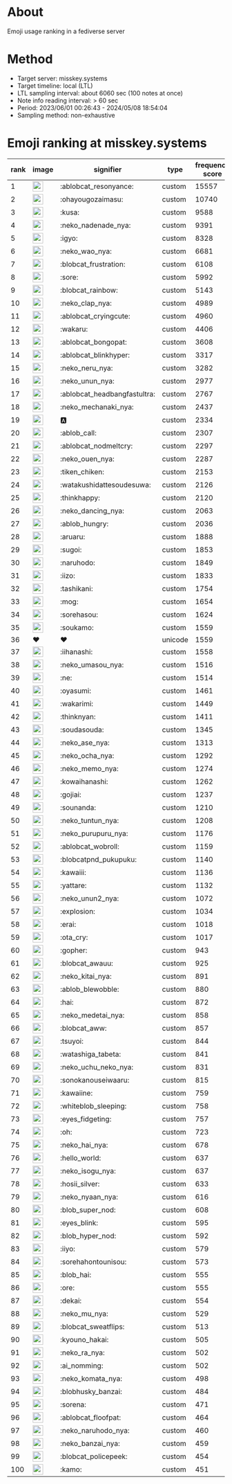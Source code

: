 # About
Emoji usage ranking in a fediverse server

# Method
- Target server: misskey.systems
- Target timeline: local (LTL)
- LTL sampling interval: about 6060 sec (100 notes at once)
- Note info reading interval: > 60 sec
- Period: 2023/06/01 00:26:43 - 2024/05/08 18:54:04 
- Sampling method: non-exhaustive

# Emoji ranking at misskey.systems

|rank|image|signifier|type|frequency score|
|----|----|----|----|----|
|1|<img height="24" src="https://misskey.systems/emoji/ablobcat_resonyance.webp">|:ablobcat_resonyance:|custom|15557|
|2|<img height="24" src="https://misskey.systems/emoji/ohayougozaimasu.webp">|:ohayougozaimasu:|custom|10740|
|3|<img height="24" src="https://misskey.systems/emoji/kusa.webp">|:kusa:|custom|9588|
|4|<img height="24" src="https://misskey.systems/emoji/neko_nadenade_nya.webp">|:neko_nadenade_nya:|custom|9391|
|5|<img height="24" src="https://misskey.systems/emoji/igyo.webp">|:igyo:|custom|8328|
|6|<img height="24" src="https://misskey.systems/emoji/neko_wao_nya.webp">|:neko_wao_nya:|custom|6681|
|7|<img height="24" src="https://misskey.systems/emoji/blobcat_frustration.webp">|:blobcat_frustration:|custom|6108|
|8|<img height="24" src="https://misskey.systems/emoji/sore.webp">|:sore:|custom|5992|
|9|<img height="24" src="https://misskey.systems/emoji/blobcat_rainbow.webp">|:blobcat_rainbow:|custom|5143|
|10|<img height="24" src="https://misskey.systems/emoji/neko_clap_nya.webp">|:neko_clap_nya:|custom|4989|
|11|<img height="24" src="https://misskey.systems/emoji/ablobcat_cryingcute.webp">|:ablobcat_cryingcute:|custom|4960|
|12|<img height="24" src="https://misskey.systems/emoji/wakaru.webp">|:wakaru:|custom|4406|
|13|<img height="24" src="https://misskey.systems/emoji/ablobcat_bongopat.webp">|:ablobcat_bongopat:|custom|3608|
|14|<img height="24" src="https://misskey.systems/emoji/ablobcat_blinkhyper.webp">|:ablobcat_blinkhyper:|custom|3317|
|15|<img height="24" src="https://misskey.systems/emoji/neko_neru_nya.webp">|:neko_neru_nya:|custom|3282|
|16|<img height="24" src="https://misskey.systems/emoji/neko_unun_nya.webp">|:neko_unun_nya:|custom|2977|
|17|<img height="24" src="https://misskey.systems/emoji/ablobcat_headbangfastultra.webp">|:ablobcat_headbangfastultra:|custom|2767|
|18|<img height="24" src="https://misskey.systems/emoji/neko_mechanaki_nya.webp">|:neko_mechanaki_nya:|custom|2437|
|19|<img height="24" src="https://misskey.systems/emoji/a.webp">|:a:|custom|2334|
|20|<img height="24" src="https://misskey.systems/emoji/ablob_call.webp">|:ablob_call:|custom|2307|
|21|<img height="24" src="https://misskey.systems/emoji/ablobcat_nodmeltcry.webp">|:ablobcat_nodmeltcry:|custom|2297|
|22|<img height="24" src="https://misskey.systems/emoji/neko_ouen_nya.webp">|:neko_ouen_nya:|custom|2287|
|23|<img height="24" src="https://misskey.systems/emoji/tiken_chiken.webp">|:tiken_chiken:|custom|2153|
|24|<img height="24" src="https://misskey.systems/emoji/watakushidattesoudesuwa.webp">|:watakushidattesoudesuwa:|custom|2126|
|25|<img height="24" src="https://misskey.systems/emoji/thinkhappy.webp">|:thinkhappy:|custom|2120|
|26|<img height="24" src="https://misskey.systems/emoji/neko_dancing_nya.webp">|:neko_dancing_nya:|custom|2063|
|27|<img height="24" src="https://misskey.systems/emoji/ablob_hungry.webp">|:ablob_hungry:|custom|2036|
|28|<img height="24" src="https://misskey.systems/emoji/aruaru.webp">|:aruaru:|custom|1888|
|29|<img height="24" src="https://misskey.systems/emoji/sugoi.webp">|:sugoi:|custom|1853|
|30|<img height="24" src="https://misskey.systems/emoji/naruhodo.webp">|:naruhodo:|custom|1849|
|31|<img height="24" src="https://misskey.systems/emoji/iizo.webp">|:iizo:|custom|1833|
|32|<img height="24" src="https://misskey.systems/emoji/tashikani.webp">|:tashikani:|custom|1754|
|33|<img height="24" src="https://misskey.systems/emoji/mog.webp">|:mog:|custom|1654|
|34|<img height="24" src="https://misskey.systems/emoji/sorehasou.webp">|:sorehasou:|custom|1624|
|35|<img height="24" src="https://misskey.systems/emoji/soukamo.webp">|:soukamo:|custom|1559|
|36|❤|❤|unicode|1559|
|37|<img height="24" src="https://misskey.systems/emoji/iihanashi.webp">|:iihanashi:|custom|1558|
|38|<img height="24" src="https://misskey.systems/emoji/neko_umasou_nya.webp">|:neko_umasou_nya:|custom|1516|
|39|<img height="24" src="https://misskey.systems/emoji/ne.webp">|:ne:|custom|1514|
|40|<img height="24" src="https://misskey.systems/emoji/oyasumi.webp">|:oyasumi:|custom|1461|
|41|<img height="24" src="https://misskey.systems/emoji/wakarimi.webp">|:wakarimi:|custom|1449|
|42|<img height="24" src="https://misskey.systems/emoji/thinknyan.webp">|:thinknyan:|custom|1411|
|43|<img height="24" src="https://misskey.systems/emoji/soudasouda.webp">|:soudasouda:|custom|1345|
|44|<img height="24" src="https://misskey.systems/emoji/neko_ase_nya.webp">|:neko_ase_nya:|custom|1313|
|45|<img height="24" src="https://misskey.systems/emoji/neko_ocha_nya.webp">|:neko_ocha_nya:|custom|1292|
|46|<img height="24" src="https://misskey.systems/emoji/neko_memo_nya.webp">|:neko_memo_nya:|custom|1274|
|47|<img height="24" src="https://misskey.systems/emoji/kowaihanashi.webp">|:kowaihanashi:|custom|1262|
|48|<img height="24" src="https://misskey.systems/emoji/gojiai.webp">|:gojiai:|custom|1237|
|49|<img height="24" src="https://misskey.systems/emoji/sounanda.webp">|:sounanda:|custom|1210|
|50|<img height="24" src="https://misskey.systems/emoji/neko_tuntun_nya.webp">|:neko_tuntun_nya:|custom|1208|
|51|<img height="24" src="https://misskey.systems/emoji/neko_purupuru_nya.webp">|:neko_purupuru_nya:|custom|1176|
|52|<img height="24" src="https://misskey.systems/emoji/ablobcat_wobroll.webp">|:ablobcat_wobroll:|custom|1159|
|53|<img height="24" src="https://misskey.systems/emoji/blobcatpnd_pukupuku.webp">|:blobcatpnd_pukupuku:|custom|1140|
|54|<img height="24" src="https://misskey.systems/emoji/kawaiii.webp">|:kawaiii:|custom|1136|
|55|<img height="24" src="https://misskey.systems/emoji/yattare.webp">|:yattare:|custom|1132|
|56|<img height="24" src="https://misskey.systems/emoji/neko_unun2_nya.webp">|:neko_unun2_nya:|custom|1072|
|57|<img height="24" src="https://misskey.systems/emoji/explosion.webp">|:explosion:|custom|1034|
|58|<img height="24" src="https://misskey.systems/emoji/erai.webp">|:erai:|custom|1018|
|59|<img height="24" src="https://misskey.systems/emoji/ota_cry.webp">|:ota_cry:|custom|1017|
|60|<img height="24" src="https://misskey.systems/emoji/gopher.webp">|:gopher:|custom|943|
|61|<img height="24" src="https://misskey.systems/emoji/blobcat_awauu.webp">|:blobcat_awauu:|custom|925|
|62|<img height="24" src="https://misskey.systems/emoji/neko_kitai_nya.webp">|:neko_kitai_nya:|custom|891|
|63|<img height="24" src="https://misskey.systems/emoji/ablob_blewobble.webp">|:ablob_blewobble:|custom|880|
|64|<img height="24" src="https://misskey.systems/emoji/hai.webp">|:hai:|custom|872|
|65|<img height="24" src="https://misskey.systems/emoji/neko_medetai_nya.webp">|:neko_medetai_nya:|custom|858|
|66|<img height="24" src="https://misskey.systems/emoji/blobcat_aww.webp">|:blobcat_aww:|custom|857|
|67|<img height="24" src="https://misskey.systems/emoji/tsuyoi.webp">|:tsuyoi:|custom|844|
|68|<img height="24" src="https://misskey.systems/emoji/watashiga_tabeta.webp">|:watashiga_tabeta:|custom|841|
|69|<img height="24" src="https://misskey.systems/emoji/neko_uchu_neko_nya.webp">|:neko_uchu_neko_nya:|custom|831|
|70|<img height="24" src="https://misskey.systems/emoji/sonokanouseiwaaru.webp">|:sonokanouseiwaaru:|custom|815|
|71|<img height="24" src="https://misskey.systems/emoji/kawaiine.webp">|:kawaiine:|custom|759|
|72|<img height="24" src="https://misskey.systems/emoji/whiteblob_sleeping.webp">|:whiteblob_sleeping:|custom|758|
|73|<img height="24" src="https://misskey.systems/emoji/eyes_fidgeting.webp">|:eyes_fidgeting:|custom|757|
|74|<img height="24" src="https://misskey.systems/emoji/oh.webp">|:oh:|custom|723|
|75|<img height="24" src="https://misskey.systems/emoji/neko_hai_nya.webp">|:neko_hai_nya:|custom|678|
|76|<img height="24" src="https://misskey.systems/emoji/hello_world.webp">|:hello_world:|custom|637|
|77|<img height="24" src="https://misskey.systems/emoji/neko_isogu_nya.webp">|:neko_isogu_nya:|custom|637|
|78|<img height="24" src="https://misskey.systems/emoji/hosii_silver.webp">|:hosii_silver:|custom|633|
|79|<img height="24" src="https://misskey.systems/emoji/neko_nyaan_nya.webp">|:neko_nyaan_nya:|custom|616|
|80|<img height="24" src="https://misskey.systems/emoji/blob_super_nod.webp">|:blob_super_nod:|custom|608|
|81|<img height="24" src="https://misskey.systems/emoji/eyes_blink.webp">|:eyes_blink:|custom|595|
|82|<img height="24" src="https://misskey.systems/emoji/blob_hyper_nod.webp">|:blob_hyper_nod:|custom|592|
|83|<img height="24" src="https://misskey.systems/emoji/iiyo.webp">|:iiyo:|custom|579|
|84|<img height="24" src="https://misskey.systems/emoji/sorehahontounisou.webp">|:sorehahontounisou:|custom|573|
|85|<img height="24" src="https://misskey.systems/emoji/blob_hai.webp">|:blob_hai:|custom|555|
|86|<img height="24" src="https://misskey.systems/emoji/ore.webp">|:ore:|custom|555|
|87|<img height="24" src="https://misskey.systems/emoji/dekai.webp">|:dekai:|custom|554|
|88|<img height="24" src="https://misskey.systems/emoji/neko_mu_nya.webp">|:neko_mu_nya:|custom|529|
|89|<img height="24" src="https://misskey.systems/emoji/blobcat_sweatflips.webp">|:blobcat_sweatflips:|custom|513|
|90|<img height="24" src="https://misskey.systems/emoji/kyouno_hakai.webp">|:kyouno_hakai:|custom|505|
|91|<img height="24" src="https://misskey.systems/emoji/neko_ra_nya.webp">|:neko_ra_nya:|custom|502|
|92|<img height="24" src="https://misskey.systems/emoji/ai_nomming.webp">|:ai_nomming:|custom|502|
|93|<img height="24" src="https://misskey.systems/emoji/neko_komata_nya.webp">|:neko_komata_nya:|custom|498|
|94|<img height="24" src="https://misskey.systems/emoji/blobhusky_banzai.webp">|:blobhusky_banzai:|custom|484|
|95|<img height="24" src="https://misskey.systems/emoji/sorena.webp">|:sorena:|custom|471|
|96|<img height="24" src="https://misskey.systems/emoji/ablobcat_floofpat.webp">|:ablobcat_floofpat:|custom|464|
|97|<img height="24" src="https://misskey.systems/emoji/neko_naruhodo_nya.webp">|:neko_naruhodo_nya:|custom|460|
|98|<img height="24" src="https://misskey.systems/emoji/neko_banzai_nya.webp">|:neko_banzai_nya:|custom|459|
|99|<img height="24" src="https://misskey.systems/emoji/blobcat_policepeek.webp">|:blobcat_policepeek:|custom|454|
|100|<img height="24" src="https://misskey.systems/emoji/kamo.webp">|:kamo:|custom|451|
